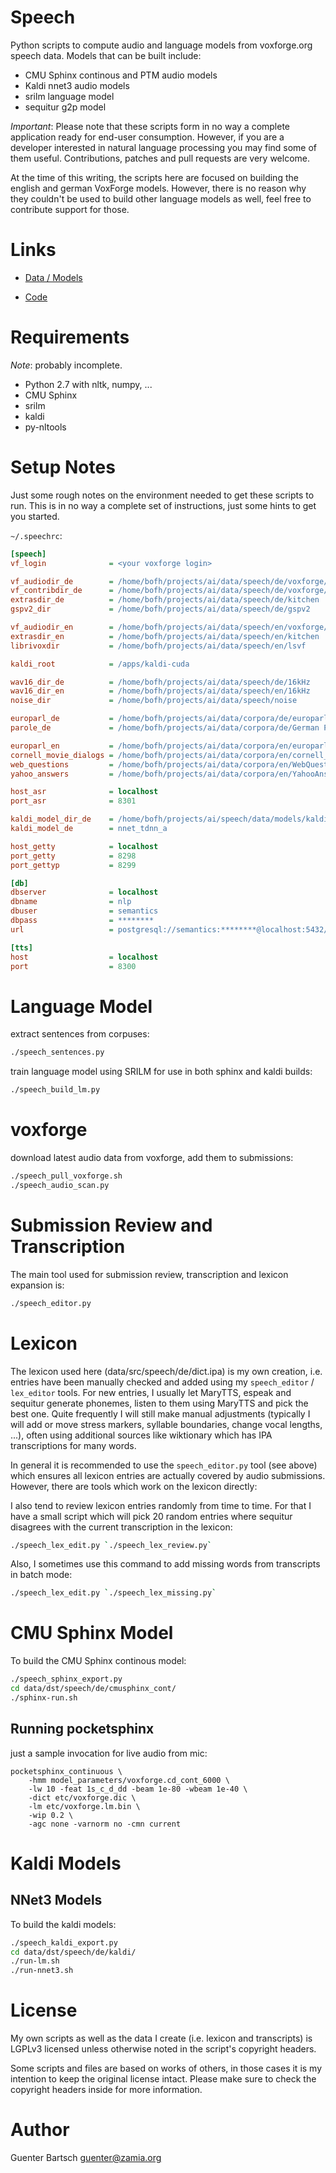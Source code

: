 # Speech

Python scripts to compute audio and language models from voxforge.org speech data.
Models that can be built include:

* CMU Sphinx continous and PTM audio models
* Kaldi nnet3 audio models
* srilm language model
* sequitur g2p model

*Important*: Please note that these scripts form in no way a complete application ready for end-user consumption.
However, if you are a developer interested in natural language processing you may find some of them useful.
Contributions, patches and pull requests are very welcome.

At the time of this writing, the scripts here are focused on building the english and german VoxForge models. 
However, there is no reason why they couldn't be used to build other language models as well, feel free to 
contribute support for those.

Links
=====

* [Data / Models](http://goofy.zamia.org/voxforge/ "models")

* [Code](https://github.com/gooofy/nlp "github")

Requirements
============

*Note*: probably incomplete.

* Python 2.7 with nltk, numpy, ...
* CMU Sphinx
* srilm
* kaldi
* py-nltools

Setup Notes
===========

Just some rough notes on the environment needed to get these scripts to run. This is in no way a complete set of
instructions, just some hints to get you started.

`~/.speechrc`:

```ini
[speech]
vf_login              = <your voxforge login>

vf_audiodir_de        = /home/bofh/projects/ai/data/speech/de/voxforge/audio
vf_contribdir_de      = /home/bofh/projects/ai/data/speech/de/voxforge/audio-contrib
extrasdir_de          = /home/bofh/projects/ai/data/speech/de/kitchen
gspv2_dir             = /home/bofh/projects/ai/data/speech/de/gspv2

vf_audiodir_en        = /home/bofh/projects/ai/data/speech/en/voxforge/audio
extrasdir_en          = /home/bofh/projects/ai/data/speech/en/kitchen
librivoxdir           = /home/bofh/projects/ai/data/speech/en/lsvf

kaldi_root            = /apps/kaldi-cuda

wav16_dir_de          = /home/bofh/projects/ai/data/speech/de/16kHz
wav16_dir_en          = /home/bofh/projects/ai/data/speech/en/16kHz
noise_dir             = /home/bofh/projects/ai/data/speech/noise

europarl_de           = /home/bofh/projects/ai/data/corpora/de/europarl-v7.de-en.de
parole_de             = /home/bofh/projects/ai/data/corpora/de/German Parole Corpus/DE_Parole/

europarl_en           = /home/bofh/projects/ai/data/corpora/en/europarl-v7.de-en.en
cornell_movie_dialogs = /home/bofh/projects/ai/data/corpora/en/cornell_movie_dialogs_corpus
web_questions         = /home/bofh/projects/ai/data/corpora/en/WebQuestions
yahoo_answers         = /home/bofh/projects/ai/data/corpora/en/YahooAnswers

host_asr              = localhost
port_asr              = 8301

kaldi_model_dir_de    = /home/bofh/projects/ai/speech/data/models/kaldi-nnet3-voxforge-de-latest
kaldi_model_de        = nnet_tdnn_a

host_getty            = localhost
port_getty            = 8298
port_gettyp           = 8299

[db]
dbserver              = localhost
dbname                = nlp
dbuser                = semantics
dbpass                = ********
url                   = postgresql://semantics:********@localhost:5432/nlp

[tts]
host                  = localhost
port                  = 8300
```

Language Model
==============

extract sentences from corpuses:

```bash
./speech_sentences.py
```

train language model using SRILM for use in both sphinx and kaldi builds:

```bash
./speech_build_lm.py
```

voxforge
========

download latest audio data from voxforge, add them to submissions:

```bash
./speech_pull_voxforge.sh
./speech_audio_scan.py
```

Submission Review and Transcription
===================================

The main tool used for submission review, transcription and lexicon expansion is:

```bash
./speech_editor.py
```


Lexicon
=======

The lexicon used here (data/src/speech/de/dict.ipa) is my own creation, i.e. entries have been manually checked and
added using my `speech_editor` / `lex_editor` tools. For new entries, I usually let MaryTTS, espeak and sequitur generate
phonemes, listen to them using MaryTTS and pick the best one. Quite frequently I will still make manual adjustments
(typically I will add or move stress markers, syllable boundaries, change vocal lengths, ...), often using additional
sources like wiktionary which has IPA transcriptions for many words.

In general it is recommended to use the `speech_editor.py` tool (see above) which ensures all lexicon entries
are actually covered by audio submissions. However, there are tools which work on the lexicon directly:

I also tend to review lexicon entries randomly from time to time. For that I have a small script which will pick 20
random entries where sequitur disagrees with the current transcription in the lexicon:

```bash
./speech_lex_edit.py `./speech_lex_review.py`
```

Also, I sometimes use this command to add missing words from transcripts in batch mode:

```bash
./speech_lex_edit.py `./speech_lex_missing.py`
```

CMU Sphinx Model
================

To build the CMU Sphinx continous model:

```bash
./speech_sphinx_export.py
cd data/dst/speech/de/cmusphinx_cont/
./sphinx-run.sh
```

Running pocketsphinx
--------------------

just a sample invocation for live audio from mic:

    pocketsphinx_continuous \
        -hmm model_parameters/voxforge.cd_cont_6000 \
        -lw 10 -feat 1s_c_d_dd -beam 1e-80 -wbeam 1e-40 \
        -dict etc/voxforge.dic \
        -lm etc/voxforge.lm.bin \
        -wip 0.2 \
        -agc none -varnorm no -cmn current

Kaldi Models
============

NNet3 Models
------------

To build the kaldi models:

```bash
./speech_kaldi_export.py
cd data/dst/speech/de/kaldi/
./run-lm.sh
./run-nnet3.sh
```

License
=======

My own scripts as well as the data I create (i.e. lexicon and transcripts) is
LGPLv3 licensed unless otherwise noted in the script's copyright headers.

Some scripts and files are based on works of others, in those cases it is my
intention to keep the original license intact. Please make sure to check the
copyright headers inside for more information.

Author
======

Guenter Bartsch <guenter@zamia.org>

